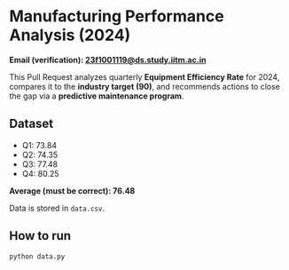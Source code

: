 # Manufacturing Performance Analysis (2024)
**Email (verification): 23f1001119@ds.study.iitm.ac.in**

This Pull Request analyzes quarterly **Equipment Efficiency Rate** for 2024, compares it to the **industry target (90)**, and recommends actions to close the gap via a **predictive maintenance program**.

## Dataset
- Q1: 73.84  
- Q2: 74.35  
- Q3: 77.48  
- Q4: 80.25  

**Average (must be correct): 76.48**

Data is stored in `data.csv`.

## How to run
```bash
python data.py
